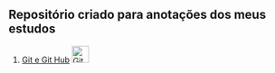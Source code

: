 ## Repositório criado para anotações dos meus estudos

<div >
  
  1. [Git e Git Hub](/Git_GitHub/AprendendoGit_GitHub.md) <img src="https://img.icons8.com/color/48/000000/git.png" alt="Git" width="30px"/>
  
</div>
  

